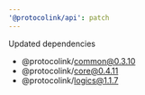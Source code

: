 ```yaml
---
'@protocolink/api': patch
---
```


Updated dependencies
 - @protocolink/common@0.3.10
 - @protocolink/core@0.4.11
 - @protocolink/logics@1.1.7
